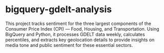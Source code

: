# bigquery-gdelt-analysis
This project tracks sentiment for the three largest components of the Consumer Price Index (CPI) — Food, Housing, and Transportation. Using BigQuery and Python, it processes GDELT data weekly, calculates percentiles, and extracts key geolocation details to provide insights on media tone and public sentiment for these essential sectors.
